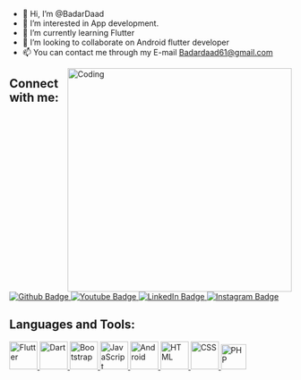 - 👋 Hi, I’m @BadarDaad
- 👀 I’m interested in App development.
- 🌱 I’m currently learning Flutter
- 💞️ I’m looking to collaborate on Android flutter developer
- 📫 You can contact me through my E-mail Badardaad61@gmail.com

<img align="right" alt="Coding" width="400" src="https://media.tenor.com/rePDfDWO3XoAAAAd/hacking.gif">

## Connect with me:

<div id="badges">
  <a href="https://github.com/badardaad/">
    <img src="https://img.shields.io/badge/Github-white?style=for-the-badge&logo=Github&logoColor=black" alt="Github Badge"/>
  </a>
  <a href="https://www.youtube.com/@badardaad">
    <img src="https://img.shields.io/badge/YouTube-red?style=for-the-badge&logo=youtube&logoColor=white" alt="Youtube Badge"/>
  </a>
<a href="https://www.linkedin.com/in/badardad">
  <img src="https://img.shields.io/badge/LinkedIn-blue?style=for-the-badge&logo=linkedin&logoColor=white" alt="LinkedIn Badge" />
</a>
<a href="https://www.instagram.com/badardaad">
    <img src="https://img.shields.io/badge/Instagram-purple?style=for-the-badge&logo=instagram&logoColor=white" alt="Instagram Badge"/>
</a>

<br />

## Languages and Tools:

<div>

  <a href="https://flutter.dev/" target="_blank">
    <img height="50" src="https://img.icons8.com/color/50/000000/flutter.png" alt="Flutter">
  </a>

  
  <a href="https://dart.dev/" target="_blank">
    <img height="50" src="https://img.icons8.com/color/50/000000/dart.png" alt="Dart">
  </a>
   <a href="https://getbootstrap.com/" target="_blank">
    <img height="50" src="[https://img.icons8.com/color/50/000000/bootstrap.png](https://img.icons8.com/?size=100&id=Wiz1FbC35sR1&format=png&color=000000)" alt="Bootstrap">
  </a>
  <a href="https://developer.mozilla.org/en-US/docs/Web/JavaScript" target="_blank">
    <img height="50" src="https://img.icons8.com/color/50/000000/javascript.png" alt="JavaScript">
  </a>
  
  <a href="https://developer.android.com/" target="_blank">
    <img height="50" src="https://img.icons8.com/color/50/000000/android-os.png" alt="Android">
  </a>
  
  <a href="https://developer.mozilla.org/en-US/docs/Web/HTML" target="_blank">
    <img height="50" src="https://img.icons8.com/color/50/000000/html-5.png" alt="HTML">
  </a>
  
  <a href="https://developer.mozilla.org/en-US/docs/Web/CSS" target="_blank">
    <img height="50" src="https://img.icons8.com/color/50/000000/css3.png" alt="CSS">
  </a>
  
  <a href="https://www.php.net/" target="_blank">
    <img height="45" src="https://img.icons8.com/color/50/000000/php.png" alt="PHP">
  </a>
  
</div>
